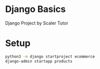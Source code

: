 # Django Basics
Django Project by Scaler Tutor

# Setup
```bash
python3 -m django startproject ecommerce
django-admin startapp products
```
